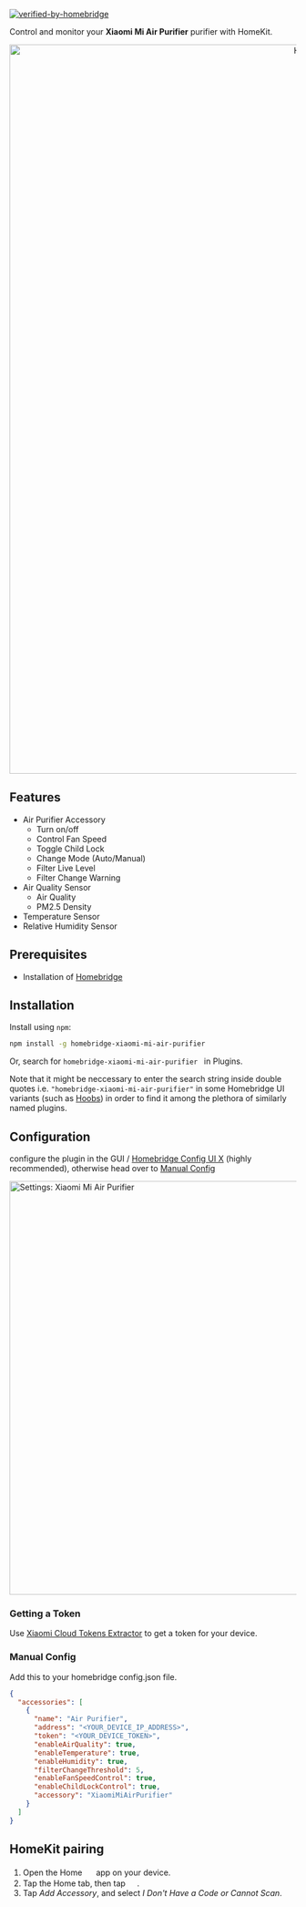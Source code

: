 [![verified-by-homebridge](https://badgen.net/badge/homebridge/verified/purple)](https://github.com/homebridge/homebridge/wiki/Verified-Plugins)

Control and monitor your **Xiaomi Mi Air Purifier** purifier with HomeKit.

<p align="center">
  <img title="HomeKit integration for Xiaomi Mi Air Purifier" src="../assets/media/xiaomi-mi-air-purifier@2x.png" width="1280">
</p>

## Features

- Air Purifier Accessory
  - Turn on/off
  - Control Fan Speed
  - Toggle Child Lock
  - Change Mode (Auto/Manual)
  - Filter Live Level
  - Filter Change Warning
- Air Quality Sensor
  - Air Quality
  - PM2.5 Density
- Temperature Sensor
- Relative Humidity Sensor

## Prerequisites

- Installation of [Homebridge](https://homebridge.io/)

## Installation

Install using `npm`:

```bash
npm install -g homebridge-xiaomi-mi-air-purifier
```

Or, search for `homebridge-xiaomi-mi-air-purifier ` in Plugins. 

Note that it might be neccessary to enter the search string inside double quotes i.e. `"homebridge-xiaomi-mi-air-purifier"` in some Homebridge UI variants (such as [Hoobs](https://hoobs.com/)) in order to find it among the plethora of similarly named plugins.

## Configuration

configure the plugin in the GUI / [Homebridge Config UI X](https://github.com/oznu/homebridge-config-ui-x) (highly recommended), otherwise head over to [Manual Config](#manual-config)

 <img title="Settings: Xiaomi Mi Air Purifier" src="../assets/media/settings-xiaomi-mi-air-purifier.png" width="726">

### Getting a Token

Use [Xiaomi Cloud Tokens Extractor](https://github.com/PiotrMachowski/Xiaomi-cloud-tokens-extractor) to get a token for your device.

### Manual Config

Add this to your homebridge config.json file.

```json
{
  "accessories": [
    {
      "name": "Air Purifier",
      "address": "<YOUR_DEVICE_IP_ADDRESS>",
      "token": "<YOUR_DEVICE_TOKEN>",
      "enableAirQuality": true,
      "enableTemperature": true,
      "enableHumidity": true,
      "filterChangeThreshold": 5,
      "enableFanSpeedControl": true,
      "enableChildLockControl": true,
      "accessory": "XiaomiMiAirPurifier"
    }
  ]
}
```

## HomeKit pairing

1. Open the Home <img src='https://user-images.githubusercontent.com/3979615/78010622-4ea1d380-738e-11ea-8a17-e6a465eeec35.png' height='16.42px'> app on your device.
2. Tap the Home tab, then tap <img src='https://user-images.githubusercontent.com/3979615/78010869-9aed1380-738e-11ea-9644-9f46b3633026.png' height='16.42px'>.
3. Tap _Add Accessory_, and select _I Don't Have a Code or Cannot Scan_.
